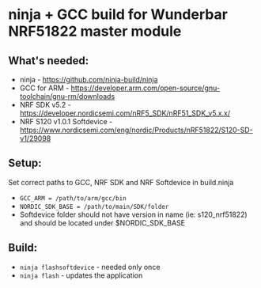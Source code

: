 # ninja + GCC build for Wunderbar NRF51822 master module

## What's needed:
- ninja - https://github.com/ninja-build/ninja
- GCC for ARM - https://developer.arm.com/open-source/gnu-toolchain/gnu-rm/downloads
- NRF SDK v5.2 - https://developer.nordicsemi.com/nRF5_SDK/nRF51_SDK_v5.x.x/
- NRF S120 v1.0.1 Softdevice - https://www.nordicsemi.com/eng/nordic/Products/nRF51822/S120-SD-v1/29098

## Setup:
Set correct paths to GCC, NRF SDK and NRF Softdevice in build.ninja
- `GCC_ARM = /path/to/arm/gcc/bin`
- `NORDIC_SDK_BASE = /path/to/main/SDK/folder`
- Softdevice folder should not have version in name (ie: s120_nrf51822) and should be located under $NORDIC_SDK_BASE

## Build:
- `ninja flashsoftdevice` - needed only once
- `ninja flash` - updates the application
